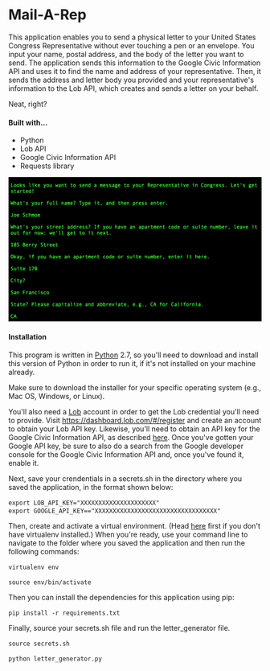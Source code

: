 Mail-A-Rep
===========

This application enables you to send a physical letter to your United States Congress Representative without ever touching a pen or an envelope. You input your name, postal address, and the body of the letter you want to send. The application sends this information to the Google Civic Information API and uses it to find the name and address of your representative. Then, it sends the address and letter body you provided and your representative's information to the Lob API, which creates and sends a letter on your behalf.

Neat, right?

#### Built with...

- Python
- Lob API
- Google Civic Information API
- Requests library

![Screenshot](./screenshot.png)

#### Installation

This program is written in [Python](https://www.python.org/downloads/) 2.7, so you'll need to download and install this version of Python in order to run it, if it's not installed on your machine already.

Make sure to download the installer for your specific operating system (e.g., Mac OS, Windows, or Linux).

You'll also need a [Lob](https://lob.com) account in order to get the Lob credential you'll need to provide. Visit https://dashboard.lob.com/#/register and create an account to obtain your Lob API key. Likewise, you'll need to obtain an API key for the Google Civic Information API, as described [here](https://developers.google.com/civic-information/docs/using_api). Once you've gotten your Google API key, be sure to also do a search from the Google developer console for the Google Civic Information API and, once you've found it, enable it.

Next, save your crendentials in a secrets.sh in the directory where you saved the application, in the format shown below:
```
export LOB_API_KEY="XXXXXXXXXXXXXXXXXXXXX"
export GOOGLE_API_KEY=="XXXXXXXXXXXXXXXXXXXXXXXXXXXXXXXXXX"
```

Then, create and activate a virtual environment. (Head [here](https://virtualenv.pypa.io/en/stable/installation/) first if you don't have virtualenv installed.) When you're ready, use your command line to navigate to the folder where you saved the application and then run the following commands:
```
virtualenv env
```
```
source env/bin/activate
```
Then you can install the dependencies for this application using pip:

```
pip install -r requirements.txt
```
Finally, source your secrets.sh file and run the letter_generator file.
```
source secrets.sh
```
```
python letter_generator.py
```